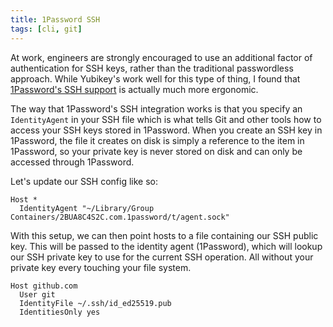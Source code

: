 ```yaml
---
title: 1Password SSH
tags: [cli, git]
---
```


At work, engineers are strongly encouraged to use an additional factor of
authentication for SSH keys, rather than the traditional passwordless
approach. While Yubikey's work well for this type of thing, I found that
[1Password's SSH support](https://developer.1password.com/docs/ssh) is
actually much more ergonomic.

The way that 1Password's SSH integration works is that you specify an
`IdentityAgent` in your SSH file which is what tells Git and other tools
how to access your SSH keys stored in 1Password. When you create an SSH key
in 1Password, the file it creates on disk is simply a reference to the item
in 1Password, so your private key is never stored on disk and can only be
accessed through 1Password.

Let's update our SSH config like so:

```
Host *
  IdentityAgent "~/Library/Group Containers/2BUA8C4S2C.com.1password/t/agent.sock"
```

With this setup, we can then point hosts to a file containing our SSH
public key. This will be passed to the identity agent (1Password), which
will lookup our SSH private key to use for the current SSH operation. All
without your private key every touching your file system.

```
Host github.com
  User git
  IdentityFile ~/.ssh/id_ed25519.pub
  IdentitiesOnly yes
```
